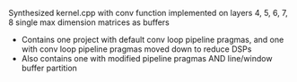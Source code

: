 Synthesized kernel.cpp with conv function implemented on layers 4, 5, 6, 7, 8 single max dimension matrices as buffers
- Contains one project with default conv loop pipeline pragmas, and one with conv loop pipeline pragmas moved down to reduce DSPs
- Also contains one with modified pipeline pragmas AND line/window buffer partition